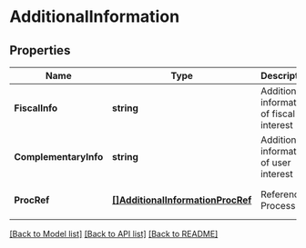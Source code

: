 # AdditionalInformation

## Properties
Name | Type | Description | Notes
------------ | ------------- | ------------- | -------------
**FiscalInfo** | **string** | Additional information of fiscal interest | [optional] [default to null]
**ComplementaryInfo** | **string** | Additional information of user interest | [optional] [default to null]
**ProcRef** | [**[]AdditionalInformationProcRef**](AdditionalInformation_procRef.md) | Referenced Process | [optional] [default to null]

[[Back to Model list]](../README.md#documentation-for-models) [[Back to API list]](../README.md#documentation-for-api-endpoints) [[Back to README]](../README.md)


